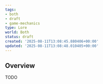 ```yaml
---
tags:
- both
- draft
- game-mechanics
type: Lore
world: Both
status: draft
created: '2025-08-11T13:08:45.880406+00:00'
updated: '2025-08-11T13:08:48.010405+00:00'
---
```



## Overview

TODO

